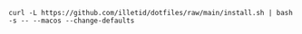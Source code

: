 `curl -L https://github.com/illetid/dotfiles/raw/main/install.sh | bash -s -- --macos --change-defaults`
